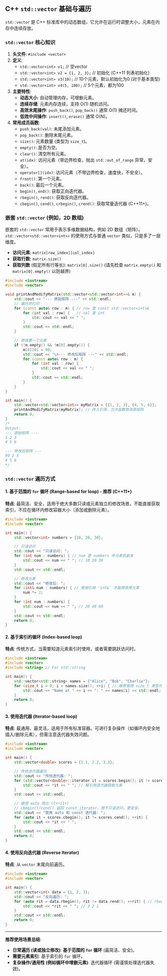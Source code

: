 
## C++ `std::vector` 基础与遍历

`std::vector` 是 C++ 标准库中的动态数组，它允许在运行时调整大小，元素在内存中连续存放。

### `std::vector` 核心知识

1.  **头文件**: `#include <vector>`
2.  **定义**:
    *   `std::vector<int> v1;` // 空vector
    *   `std::vector<int> v2 = {1, 2, 3};` // 初始化 (C++11 列表初始化)
    *   `std::vector<int> v3(10);` // 10个元素，默认初始化为0 (对于基本类型)
    *   `std::vector<int> v4(5, 100);` // 5个元素，都为100
3.  **主要特性**:
    *   **动态大小**: 自动管理内存，可增删元素。
    *   **连续存储**: 元素内存连续，支持 O(1) 随机访问。
    *   **高效末尾操作**: `push_back()`, `pop_back()` 通常 O(1) 摊还时间。
    *   **低效中间操作**: `insert()`, `erase()` 通常 O(N)。
4.  **常用成员函数**:
    *   `push_back(val)`: 末尾添加元素。
    *   `pop_back()`: 删除末尾元素。
    *   `size()`: 元素数量 (类型为 `size_t`)。
    *   `empty()`: 是否为空。
    *   `clear()`: 清空所有元素。
    *   `at(idx)`: 访问元素（带边界检查，抛出 `std::out_of_range` 异常，安全）。
    *   `operator[](idx)`: 访问元素（不带边界检查，速度快，不安全）。
    *   `front()`: 第一个元素。
    *   `back()`: 最后一个元素。
    *   `begin()`, `end()`: 获取正向迭代器。
    *   `rbegin()`, `rend()`: 获取反向迭代器。
    *   `cbegin()`, `cend()`, `crbegin()`, `crend()`: 获取常量迭代器 (C++11+)。

### 嵌套 `std::vector` (例如，2D 数组)

嵌套的 `std::vector` 常用于表示多维数据结构，例如 2D 数组（矩阵）。`std::vector<std::vector<int>>` 的使用方式与普通 `vector` 类似，只是多了一层维度。

*   **访问元素**: `matrix[row_index][col_index]`
*   **获取行数**: `matrix.size()`
*   **获取列数** (假定所有行等长): `matrix[0].size()` (请先检查 `matrix.empty()` 和 `matrix[0].empty()` 以防越界)

```cpp
#include <iostream>
#include <vector>

void printAndModifyMatrix(std::vector<std::vector<int>>& m) {
    std::cout << "--- 原始矩阵 ---" << std::endl;
    // 遍历并打印
    for (const auto& row : m) { // row 是 const std::vector<int>&
        for (int val : row) {   // val 是 int
            std::cout << val << " ";
        }
        std::cout << std::endl;
    }

    // 修改第一个元素
    if (!m.empty() && !m[0].empty()) {
        m[0][0] = 99;
        std::cout << "\n--- 修改后矩阵 ---" << std::endl;
        for (const auto& row : m) {
            for (int val : row) {
                std::cout << val << " ";
            }
            std::cout << std::endl;
        }
    }
}

int main() {
    std::vector<std::vector<int>> myMatrix = {{1, 2, 3}, {4, 5, 6}};
    printAndModifyMatrix(myMatrix); // 传入引用，允许函数修改原矩阵
    return 0;
}
/*
Output:
--- 原始矩阵 ---
1 2 3
4 5 6

--- 修改后矩阵 ---
99 2 3
4 5 6
*/
```

### `std::vector` 遍历方式

#### 1. 基于范围的 `for` 循环 (Range-based for loop) - **推荐 (C++11+)**
**特点**: 最简洁、安全，适用于绝大多数只读或元素独立的修改场景。不能直接获取索引，不应在循环内修改容器大小（添加或删除元素）。

```cpp
#include <iostream>
#include <vector>

int main() {
    std::vector<int> numbers = {10, 20, 30};

    // 只读访问
    std::cout << "只读访问: ";
    for (int num : numbers) { // num 是 numbers 中元素的副本
        std::cout << num << " "; // 10 20 30
    }
    std::cout << std::endl;

    // 修改元素
    std::cout << "修改后: ";
    for (int& num : numbers) { // 使用引用 'int&' 才能修改原元素
        num *= 2;
    }
    for (int num : numbers) {
        std::cout << num << " "; // 20 40 60
    }
    std::cout << std::endl;
    return 0;
}
```

#### 2. 基于索引的循环 (Index-based loop)
**特点**: 传统方式，当需要知道元素索引时使用，或者需要跳跃访问时。

```cpp
#include <iostream>
#include <vector>
#include <string> // For std::string

int main() {
    std::vector<std::string> names = {"Alice", "Bob", "Charlie"};
    for (size_t i = 0; i < names.size(); ++i) { // 推荐使用 size_t 类型作为索引
        std::cout << "Name at " << i << ": " << names[i] << std::endl;
    }
    return 0;
}
```

#### 3. 使用迭代器 (Iterator-based loop)
**特点**: 最通用、最灵活，适用于所有标准容器。可进行复杂操作（如循环内安全地插入/删除元素），但需注意迭代器失效问题。

```cpp
#include <iostream>
#include <vector>

int main() {
    std::vector<double> scores = {1.1, 2.2, 3.3};

    // 传统迭代器遍历
    std::cout << "传统迭代器: ";
    for (std::vector<double>::iterator it = scores.begin(); it != scores.end(); ++it) {
        std::cout << *it << " "; // 解引用迭代器获取元素
    }
    std::cout << std::endl;

    // 使用 auto 简化 (C++11+)
    // cbegin()/cend() 返回 const_iterator，用于只读访问，更安全。
    std::cout << "使用 auto 和 const 迭代器: ";
    for (auto it = scores.cbegin(); it != scores.cend(); ++it) {
        std::cout << *it << " ";
    }
    std::cout << std::endl;
    return 0;
}
```

#### 4. 使用反向迭代器 (Reverse Iterator)
**特点**: 从 `vector` 末尾向前遍历。

```cpp
#include <iostream>
#include <vector>

int main() {
    std::vector<int> data = {1, 2, 3};
    std::cout << "反向遍历: ";
    for (auto rit = data.rbegin(); rit != data.rend(); ++rit) { // rbegin()/rend() 返回反向迭代器
        std::cout << *rit << " "; // 3 2 1
    }
    std::cout << std::endl;
    return 0;
}
```

---
**推荐使用场景总结**:
*   **日常遍历 (读或独立修改)**: **基于范围的 `for` 循环** (最简洁、安全)。
*   **需要元素索引**: 基于索引的 `for` 循环。
*   **复杂操作/通用性 (例如循环中增删元素)**: 迭代器循环 (需谨慎处理迭代器失效)。